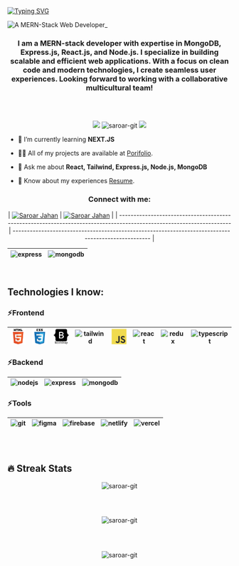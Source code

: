 [![Typing SVG](https://readme-typing-svg.herokuapp.com?font=Raleway&weight=700&size=30&pause=1000&color=F7E600&center=true&vCenter=true&width=1080&lines=Md.+Saroar+Jahan;React+Developer;Frontend+Developer;MERN-Stack+Developer)](https://git.io/typing-svg)

![A MERN-Stack Web Developer_](https://i.ibb.co/qpNPmc7/page-1.jpg)


<h3 align="center">I am a MERN-stack developer with expertise in MongoDB, Express.js, React.js, and Node.js. I specialize in building scalable and efficient web applications. With a focus on clean code and modern technologies, I create seamless user experiences. Looking forward to working with a collaborative multicultural team!</h3>

<br> <br>


<p align="center"> <img src="https://media.giphy.com/media/iY8CRBdQXODJSCERIr/giphy.gif" width="30px"> <img src="https://komarev.com/ghpvc/?username=saroar-git&label=Profile%20views&color=0e75b6&style=flat" alt="saroar-git" /> <img src="https://media.giphy.com/media/iY8CRBdQXODJSCERIr/giphy.gif" width="30px"> </p>

- 🌱 I’m currently learning **NEXT.JS**

- 👨‍💻 All of my projects are available at [Porifolio](https://saroar-jahan.netlify.app/).

- 💬 Ask me about **React, Tailwind, Express.js, Node.js, MongoDB**

- 📄 Know about my experiences [Resume](https://drive.google.com/file/d/1Fp3Pq5HopGmBpL43Hb5uTebNiwcaaah_/view?usp=sharing).

<h3 align="center">Connect with me:</h3>
<p align="center">
| <a href="https://www.linkedin.com/in/saroar-in/" target="blank"><img align="center" src="https://raw.githubusercontent.com/rahuldkjain/github-profile-readme-generator/master/src/images/icons/Social/linked-in-alt.svg" alt="Saroar Jahan" height="30" width="40" /></a> | <a href="https://discord.com/channels/@saroarjahan" target="blank"><img align="center" src="https://raw.githubusercontent.com/rahuldkjain/github-profile-readme-generator/master/src/images/icons/Social/discord.svg" alt="Saroar Jahan" height="30" width="40" /></a> |
 | --------------------------------------------------------------------------------------------------------------------- | --------------------------------------------------------------------------------------------------- |

 | <img src="https://skillicons.dev/icons?i=express" alt="express" width="40"/> | <img src="https://cdn.jsdelivr.net/gh/devicons/devicon/icons/mongodb/mongodb-original.svg" alt="mongodb" width="40"/> |
 | --------------------------------------------------------------------------------------------------- | ------------------------------------------------------------------------------------------------------------------ |
</p>

<br>


## Technologies I know:

### ⚡Frontend

| <img src="https://raw.githubusercontent.com/devicons/devicon/master/icons/html5/html5-original-wordmark.svg" alt="html5" width="40"/> | <img src="https://raw.githubusercontent.com/devicons/devicon/master/icons/css3/css3-original-wordmark.svg" alt="css3" width="40"/> | <img src="https://raw.githubusercontent.com/devicons/devicon/master/icons/bootstrap/bootstrap-plain-wordmark.svg" alt="bootstrap" width="40"/> | <img src="https://www.vectorlogo.zone/logos/tailwindcss/tailwindcss-icon.svg" alt="tailwind" width="40"/> | <img src="https://raw.githubusercontent.com/devicons/devicon/master/icons/javascript/javascript-original.svg" alt="javascript" width="40"/> | <img src="https://cdn.jsdelivr.net/gh/devicons/devicon/icons/react/react-original.svg" alt="react" width="40"/> | <img src="https://cdn.jsdelivr.net/gh/devicons/devicon/icons/redux/redux-original.svg" alt="redux" width="40"/> | <img src="https://cdn.jsdelivr.net/gh/devicons/devicon/icons/typescript/typescript-original.svg" alt="typescript" width="40"/> |
|  ---------------------------------------------------------------------------------------------------------------------------------- | ---------------------------------------------------------------------------------------------------------------------------------------------- | --------------------------------------------------------------------------------------------------------- | ------------------------------------------------------------------------------------------------------------------------------------------- | --------------------------------------------------------------------------------------------------------------- | ------------------------------------------------------------------------------------------------------------------------------- | ------------------------------------------------------------------------------------------------------------------------------- | ------------------------------------------------------------------------------------------------------------------------------- |

### ⚡Backend

| <img src="https://cdn.jsdelivr.net/gh/devicons/devicon/icons/nodejs/nodejs-original.svg" alt="nodejs" width="40"/> | <img src="https://skillicons.dev/icons?i=express" alt="express" width="40"/> | <img src="https://cdn.jsdelivr.net/gh/devicons/devicon/icons/mongodb/mongodb-original.svg" alt="mongodb" width="40"/> |
 | --------------------------------------------------------------------------------------------------------------------- | --------------------------------------------------------------------------------------------------- | ------------------------------------------------------------------------------------------------------------------ |

### ⚡Tools

| <img src="https://cdn.jsdelivr.net/gh/devicons/devicon/icons/git/git-original.svg" alt="git" width="40"/> | <img src="https://cdn.jsdelivr.net/gh/devicons/devicon/icons/figma/figma-original.svg" alt="figma" width="40"/> | <img src="https://www.vectorlogo.zone/logos/firebase/firebase-icon.svg" alt="firebase" width="40"/> | <img src="https://www.vectorlogo.zone/logos/netlify/netlify-icon.svg" alt="netlify" width="40"/> | <img src="https://skillicons.dev/icons?i=vercel" alt="vercel" width="40"/> |
| --------------------------------------------------------------------------------------------------------- | --------------------------------------------------------------------------------------------------------------- | ------------------------------------------------------------------------------------------------ | ------------------------------------------------------------------------------------------------ | -------------------------------------------------------------------------- |


<br><br>

## 🔥 Streak Stats

<p align="center"><img src="https://github-readme-streak-stats.herokuapp.com/?user=saroar-git&theme=dark&date_format=M%20j%5B%2C%20Y%5D&border=FF4500&ring=FF4500&currStreakNum=F1F1F1&sideNums=E2E0DE&currStreakLabel=FF4E01&sideLabels=FF5600&stroke=FF4500&fire=FE4906&dates=E5E5E5)](https://git.io/streak-stats" alt="saroar-git" /></p>

<br>

##

<p align="center"><img src="https://github-readme-stats.vercel.app/api?username=saroar-git&theme=midnight-purple&show_icons=true&include_all_commits=true&count_private=true&hide=issues" alt="saroar-git" /></p>
<br>

##

<p align="center"><img src="https://github-readme-stats.vercel.app/api/top-langs?username=saroar-git&theme=transparent&show_icons=true&include_all_commits=true&count_private=true&hide=issues" alt="saroar-git" /></p>
